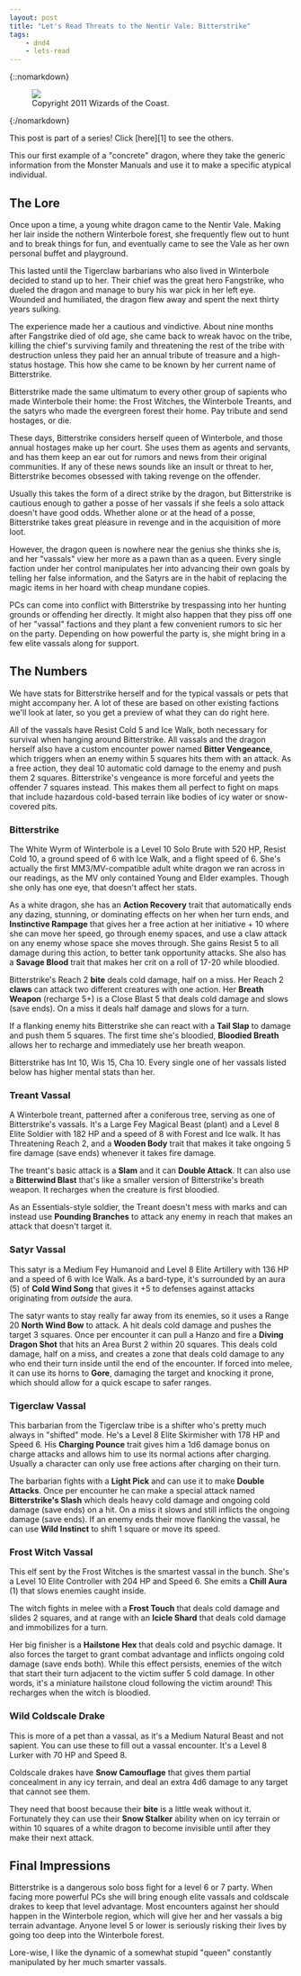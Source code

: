 ```yaml
---
layout: post
title: "Let's Read Threats to the Nentir Vale: Bitterstrike"
tags:
    - dnd4
    - lets-read
---
```


{::nomarkdown}
<figure class="center">
  <img src="{{ "/assets/wir-tnv-bitterstrike.png" | absolute_url }}"/>
  <figcaption>
    Copyright 2011 Wizards of the Coast.
  </figcaption>
</figure>
{:/nomarkdown}

This post is part of a series! Click [here][1] to see the others.

This our first example of a "concrete" dragon, where they take the generic
information from the Monster Manuals and use it to make a specific atypical
individual.

## The Lore

Once upon a time, a young white dragon came to the Nentir Vale. Making her lair
inside the nothern Winterbole forest, she frequently flew out to hunt and to
break things for fun, and eventually came to see the Vale as her own personal
buffet and playground.

This lasted until the Tigerclaw barbarians who also lived in Winterbole decided
to stand up to her. Their chief was the great hero Fangstrike, who dueled the
dragon and manage to bury his war pick in her left eye. Wounded and humiliated,
the dragon flew away and spent the next thirty years sulking.

The experience made her a cautious and vindictive. About nine months after
Fangstrike died of old age, she came back to wreak havoc on the tribe, killing
the chief's surviving family and threatening the rest of the tribe with
destruction unless they paid her an annual tribute of treasure and a high-status
hostage. This how she came to be known by her current name of Bitterstrike.

Bitterstrike made the same ultimatum to every other group of sapients who made
Winterbole their home: the Frost Witches, the Winterbole Treants, and the satyrs
who made the evergreen forest their home. Pay tribute and send hostages, or die.

These days, Bitterstrike considers herself queen of Winterbole, and those annual
hostages make up her court. She uses them as agents and servants, and has them
keep an ear out for rumors and news from their original communities. If any of
these news sounds like an insult or threat to her, Bitterstrike becomes obsessed
with taking revenge on the offender.

Usually this takes the form of a direct strike by the dragon, but Bitterstrike
is cautious enough to gather a posse of her vassals if she feels a solo attack
doesn't have good odds. Whether alone or at the head of a posse, Bitterstrike
takes great pleasure in revenge and in the acquisition of more loot.

However, the dragon queen is nowhere near the genius she thinks she is, and her
"vassals" view her more as a pawn than as a queen. Every single faction under
her control manipulates her into advancing their own goals by telling her false
information, and the Satyrs are in the habit of replacing the magic items in her
hoard with cheap mundane copies.

PCs can come into conflict with Bitterstrike by trespassing into her hunting
grounds or offending her directly. It might also happen that they piss off one
of her "vassal" factions and they plant a few convenient rumors to sic her on
the party. Depending on how powerful the party is, she might bring in a few
elite vassals along for support.

## The Numbers

We have stats for Bitterstrike herself and for the typical vassals or pets that
might accompany her. A lot of these are based on other existing factions we'll
look at later, so you get a preview of what they can do right here.

All of the vassals have Resist Cold 5 and Ice Walk, both necessary for survival
when hanging around Bitterstrike. All vassals and the dragon herself also have a
custom encounter power named **Bitter Vengeance**, which triggers when an enemy
within 5 squares hits them with an attack. As a free action, they deal 10
automatic cold damage to the enemy and push them 2 squares. Bitterstrike's
vengeance is more forceful and yeets the offender 7 squares instead. This makes
them all perfect to fight on maps that include hazardous cold-based terrain like
bodies of icy water or snow-covered pits.

### Bitterstrike

The White Wyrm of Winterbole is a Level 10 Solo Brute with 520 HP, Resist Cold
10, a ground speed of 6 with Ice Walk, and a flight speed of 6. She's actually
the first MM3/MV-compatible adult white dragon we ran across in our readings, as
the MV only contained Young and Elder examples. Though she only has one eye,
that doesn't affect her stats.

As a white dragon, she has an **Action Recovery** trait that automatically ends
any dazing, stunning, or dominating effects on her when her turn ends, and
**Instinctive Rampage** that gives her a free action at her initiative + 10
where she can move her speed, go through enemy spaces, and use a claw attack on
any enemy whose space she moves through. She gains Resist 5 to all damage during
this action, to better tank opportunity attacks. She also has a **Savage Blood**
trait that makes her crit on a roll of 17-20 while bloodied.

Bitterstrike's Reach 2 **bite** deals cold damage, half on a miss. Her Reach 2
**claws** can attack two different creatures with one action. Her **Breath
Weapon** (recharge 5+) is a Close Blast 5 that deals cold damage and slows (save
ends). On a miss it deals half damage and slows for a turn.

If a flanking enemy hits Bitterstrike she can react with a **Tail Slap** to
damage and push them 5 squares. The first time she's bloodied, **Bloodied
Breath** allows her to recharge and immediately use her breath weapon.

Bitterstrike has Int 10, Wis 15, Cha 10. Every single one of her vassals listed
below has higher mental stats than her.

### Treant Vassal

A Winterbole treant, patterned after a coniferous tree, serving as one of
Bitterstrike's vassals. It's a Large Fey Magical Beast (plant) and a Level 8
Elite Soldier with 182 HP and a speed of 8 with Forest and Ice walk. It has
Threatening Reach 2, and a **Wooden Body** trait that makes it take ongoing 5
fire damage (save ends) whenever it takes fire damage.

The treant's basic attack is a **Slam** and it can **Double Attack**. It can
also use a **Bitterwind Blast** that's like a smaller version of Bitterstrike's
breath weapon. It recharges when the creature is first bloodied.

As an Essentials-style soldier, the Treant doesn't mess with marks and can
instead use **Pounding Branches** to attack any enemy in reach that makes an
attack that doesn't target it.

### Satyr Vassal

This satyr is a Medium Fey Humanoid and Level 8 Elite Artillery with 136
HP and a speed of 6 with Ice Walk. As a bard-type, it's surrounded by an aura
(5) of **Cold Wind Song** that gives it +5 to defenses against attacks
originating from _outside_ the aura.

The satyr wants to stay really far away from its enemies, so it uses a Range 20
**North Wind Bow** to attack. A hit deals cold damage and pushes the target 3
squares. Once per encounter it can pull a Hanzo and fire a **Diving Dragon
Shot** that hits an Area Burst 2 within 20 squares. This deals cold damage, half
on a miss, and creates a zone that deals cold damage to any who end their turn
inside until the end of the encounter. If forced into melee, it can use its
horns to **Gore**, damaging the target and knocking it prone, which should allow
for a quick escape to safer ranges.

### Tigerclaw Vassal

This barbarian from the Tigerclaw tribe is a shifter who's pretty much always in
"shifted" mode. He's a Level 8 Elite Skirmisher with 178 HP and Speed 6. His
**Charging Pounce** trait gives him a 1d6 damage bonus on charge attacks and
allows him to use its normal actions after charging. Usually a character can
only use free actions after charging on their turn.

The barbarian fights with a **Light Pick** and can use it to make **Double
Attacks**. Once per encounter he can make a special attack named
**Bitterstrike's Slash** which deals heavy cold damage and ongoing cold damage
(save ends) on a hit. On a miss it slows and still inflicts the ongoing damage
(save ends). If an enemy ends their move flanking the vassal, he can use **Wild
Instinct** to shift 1 square or move its speed.

### Frost Witch Vassal

This elf sent by the Frost Witches is the smartest vassal in the bunch. She's a
Level 10 Elite Controller with 204 HP and Speed 6. She emits a **Chill Aura**
(1) that slows enemies caught inside.

The witch fights in melee with a **Frost Touch** that deals cold damage and
slides 2 squares, and at range with an **Icicle Shard** that deals cold damage
and immobilizes for a turn.

Her big finisher is a **Hailstone Hex** that deals cold and psychic damage. It
also forces the target to grant combat advantage and inflicts ongoing cold
damage (save ends both). While this effect persists, enemies of the witch that
start their turn adjacent to the victim suffer 5 cold damage. In other words,
it's a miniature hailstone cloud following the victim around!  This recharges
when the witch is bloodied.

### Wild Coldscale Drake

This is more of a pet than a vassal, as it's a Medium Natural Beast and not
sapient. You can use these to fill out a vassal encounter. It's a Level 8 Lurker
with 70 HP and Speed 8.

Coldscale drakes have **Snow Camouflage** that gives them partial concealment in
any icy terrain, and deal an extra 4d6 damage to any target that cannot see
them.

They need that boost because their **bite** is a little weak without
it. Fortunately they can use their **Snow Stalker** ability when on icy terrain
or within 10 squares of a white dragon to become invisible until after they make
their next attack.

## Final Impressions

Bitterstrike is a dangerous solo boss fight for a level 6 or 7 party. When
facing more powerful PCs she will bring enough elite vassals and coldscale
drakes to keep that level advantage. Most encounters against her should happen
in the Winterbole region, which will give her and her vassals a big terrain
advantage. Anyone level 5 or lower is seriously risking their lives by going too
deep into the Winterbole forest.

Lore-wise, I like the dynamic of a somewhat stupid "queen" constantly
manipulated by her much smarter vassals.
